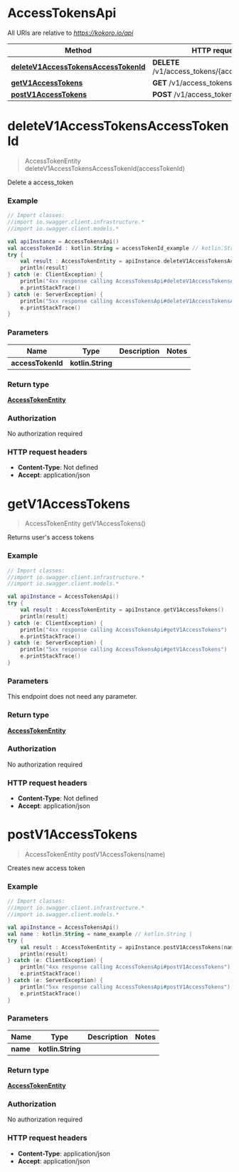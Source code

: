 # AccessTokensApi

All URIs are relative to *https://kokoro.io/api*

Method | HTTP request | Description
------------- | ------------- | -------------
[**deleteV1AccessTokensAccessTokenId**](AccessTokensApi.md#deleteV1AccessTokensAccessTokenId) | **DELETE** /v1/access_tokens/{access_token_id} | 
[**getV1AccessTokens**](AccessTokensApi.md#getV1AccessTokens) | **GET** /v1/access_tokens | 
[**postV1AccessTokens**](AccessTokensApi.md#postV1AccessTokens) | **POST** /v1/access_tokens | 


<a name="deleteV1AccessTokensAccessTokenId"></a>
# **deleteV1AccessTokensAccessTokenId**
> AccessTokenEntity deleteV1AccessTokensAccessTokenId(accessTokenId)



Delete a access_token

### Example
```kotlin
// Import classes:
//import io.swagger.client.infrastructure.*
//import io.swagger.client.models.*

val apiInstance = AccessTokensApi()
val accessTokenId : kotlin.String = accessTokenId_example // kotlin.String | 
try {
    val result : AccessTokenEntity = apiInstance.deleteV1AccessTokensAccessTokenId(accessTokenId)
    println(result)
} catch (e: ClientException) {
    println("4xx response calling AccessTokensApi#deleteV1AccessTokensAccessTokenId")
    e.printStackTrace()
} catch (e: ServerException) {
    println("5xx response calling AccessTokensApi#deleteV1AccessTokensAccessTokenId")
    e.printStackTrace()
}
```

### Parameters

Name | Type | Description  | Notes
------------- | ------------- | ------------- | -------------
 **accessTokenId** | **kotlin.String**|  |

### Return type

[**AccessTokenEntity**](AccessTokenEntity.md)

### Authorization

No authorization required

### HTTP request headers

 - **Content-Type**: Not defined
 - **Accept**: application/json

<a name="getV1AccessTokens"></a>
# **getV1AccessTokens**
> AccessTokenEntity getV1AccessTokens()



Returns user&#39;s access tokens

### Example
```kotlin
// Import classes:
//import io.swagger.client.infrastructure.*
//import io.swagger.client.models.*

val apiInstance = AccessTokensApi()
try {
    val result : AccessTokenEntity = apiInstance.getV1AccessTokens()
    println(result)
} catch (e: ClientException) {
    println("4xx response calling AccessTokensApi#getV1AccessTokens")
    e.printStackTrace()
} catch (e: ServerException) {
    println("5xx response calling AccessTokensApi#getV1AccessTokens")
    e.printStackTrace()
}
```

### Parameters
This endpoint does not need any parameter.

### Return type

[**AccessTokenEntity**](AccessTokenEntity.md)

### Authorization

No authorization required

### HTTP request headers

 - **Content-Type**: Not defined
 - **Accept**: application/json

<a name="postV1AccessTokens"></a>
# **postV1AccessTokens**
> AccessTokenEntity postV1AccessTokens(name)



Creates new access token

### Example
```kotlin
// Import classes:
//import io.swagger.client.infrastructure.*
//import io.swagger.client.models.*

val apiInstance = AccessTokensApi()
val name : kotlin.String = name_example // kotlin.String | 
try {
    val result : AccessTokenEntity = apiInstance.postV1AccessTokens(name)
    println(result)
} catch (e: ClientException) {
    println("4xx response calling AccessTokensApi#postV1AccessTokens")
    e.printStackTrace()
} catch (e: ServerException) {
    println("5xx response calling AccessTokensApi#postV1AccessTokens")
    e.printStackTrace()
}
```

### Parameters

Name | Type | Description  | Notes
------------- | ------------- | ------------- | -------------
 **name** | **kotlin.String**|  |

### Return type

[**AccessTokenEntity**](AccessTokenEntity.md)

### Authorization

No authorization required

### HTTP request headers

 - **Content-Type**: application/json
 - **Accept**: application/json

